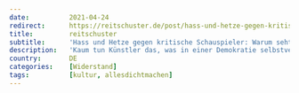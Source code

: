 ```yaml
---
date:          2021-04-24
redirect:      https://reitschuster.de/post/hass-und-hetze-gegen-kritische-schauspieler-warum-seht-ihr-seit-gestern-so-alt-aus/
title:         reitschuster
subtitle:      'Hass und Hetze gegen kritische Schauspieler: Warum seht ihr seit gestern so alt aus?'
description:   'Kaum tun Künstler das, was in einer Demokratie selbstverständlich sein sollte – mit Satire die Politik aufs Korn zu nehmen – schon läuft die Empörungsmaschinerie an und sie werden als Nazis verunglimpft. Doch genau das entlarvt die Dauer-Empörten. Sie stehen mit einem Mal nackt und alt da. Ein Gastbeitrag von Dirk Maxeiner.'
country:       DE
categories:    [Widerstand]
tags:          [kultur, allesdichtmachen]
---
```

